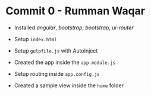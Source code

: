 # Commit 0 - Rumman Waqar

* Installed _angular_, _bootstrap_, _bootstrap_, _ui-router_
* Setup `index.html`
* Setup `gulpfile.js` with AutoInject

* Created the app inside the `app.module.js`
* Setup routing inside `app.config.js`

* Created a sample view inside the `home` folder
